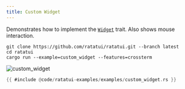 ```yaml
---
title: Custom Widget
---
```


Demonstrates how to implement the
[`Widget`](https://docs.rs/ratatui/latest/ratatui/widgets/trait.Widget.html) trait. Also shows mouse
interaction.

```shell title=run example
git clone https://github.com/ratatui/ratatui.git --branch latest
cd ratatui
cargo run --example=custom_widget --features=crossterm
```

![custom_widget](custom_widget.gif)

```rust title=custom_widget.rs
{{ #include @code/ratatui-examples/examples/custom_widget.rs }}
```
